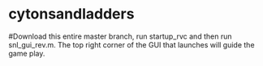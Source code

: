 # cytonsandladders
#Download this entire master branch, run startup_rvc and then run snl_gui_rev.m. The top right corner of the GUI that launches will guide the game play.

